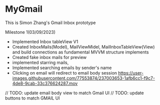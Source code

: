 # MyGmail

This is Simon Zhang's Gmail Inbox prototype

Milestone 1(03/09/2023)
- Implemented Inbox tableView V1 
- Created InboxMails(Model), MailViewMidel, MailInboxTableView(View) and build connections as fundamental MVVM structure implements
- Created fake inbox mails for preview
- implemented starring mails, 
- Implemented searching emails by sender's name
- Clicking on email will redirect to email body session 
https://user-images.githubusercontent.com/77553874/237003653-1afb6cc1-f9c7-4de8-9cab-33c376624287.mov


// TODO: update email body view to match Gmail UI
// TODO: update buttons to match GMAIL UI
